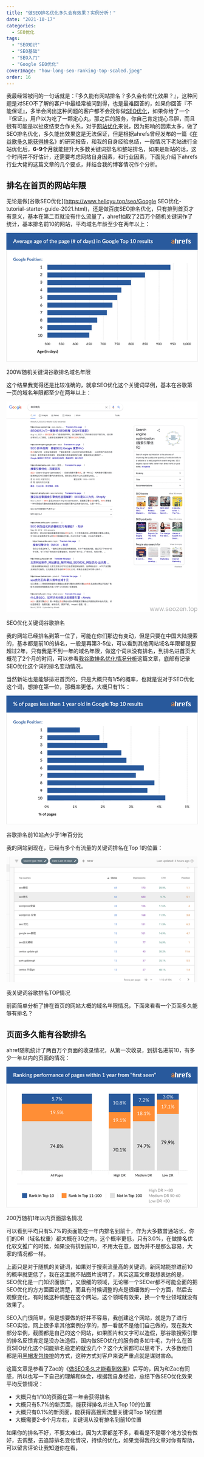 ```yaml
---
title: "做SEO排名优化多久会有效果？实例分析！"
date: "2021-10-17"
categories: 
  - SEO优化
tags: 
  - "SEO知识"
  - "SEO基础"
  - "SEO入门"
  - "Google SEO优化"
coverImage: "how-long-seo-ranking-top-scaled.jpeg"
order: 16
---
```


我最经常被问的一句话就是：『多久能有网站排名？多久会有优化效果？』，这种问题是对SEO不了解的客户中最经常被问到得，也是最难回答的，如果你回答『不能保证』，多半会问出这种问题的客户都不会找你做[SEO优化](https://www.helloyu.top/seo/seo-course-first-step.html)，如果你给了一个『保证』，用户以为吃了一颗定心丸，那之后的服务，你自己肯定提心吊胆，而且很有可能是以扯皮结束合作关系，对于[网站优化](https://www.helloyu.top/seo/seo-website-tips.html)来说，因为影响的因素太多，做了SEO排名优化，多久能出效果这是无法保证，但是根据ahrefs曾经发布的一篇《[在谷歌多久能获得排名](https://ahrefs.com/blog/how-long-does-it-take-to-rank/)》的研究报告，和我的自身经验总结，一般情况下老站进行全站优化后，**6-9个月**就能提升大多数关键词排名和整站排名，如果是新站的话，这个时间并不好估计，还需要考虑网站自身因素，和行业因素，下面先介绍下ahrefs行业大佬的这篇文章的几个要点，并结合我的博客情况作个分析。

## 排名在首页的网站年限

无论是做[谷歌SEO优化](https://www.helloyu.top/seo/Google SEO优化-tutorial-starter-guide-2021.html)，还是做百度SEO排名优化，只有排到首页才有意义，基本在第二页就没有什么流量了，ahref抽取了2百万个随机关键词作了统计，基本排名前10的网站，平均域名年龄至少在两年以上：

![google-top-ranking-age-of-page-days](images/01-age-of-page-days-copy.jpeg)

200W随机关键词谷歌排名域名年限

这个结果我觉得还是比较准确的，就拿SEO优化这个关键词举例，基本在谷歌第一页的域名年限都至少在两年以上：

![SEO-optimize-keyword-top-ranking](images/SEO-optimize-keyword-top-ranking-931x1024.png)

SEO优化关键词谷歌排名

我的网站已经排名到第一位了，可能在你们那边有变动，但是只要在中国大陆搜索的，基本都是前10的排名，一般是再第3-5位，可以看到其他网站域名年限都是要超过2年，只有我是不到一年的域名年限，做这个词从没有排名，到排名进首页大概花了2个月的时间，可以参看[我谷歌排名优化情况分析](https://www.helloyu.top/seo/seozen-google-ranking-july.html)这篇文章，底部有记录SEO优化这个词的排名变动情况。

当然新站也是能够排进首页的，只是大概只有1/5的概率，也就是说对于SEO优化这个词，想排在第一位，那概率更低，大概只有1%：

![percentage-of-young-pages-top-ranking](images/percentage-of-young-pages-top-ranking.png)

谷歌排名前10站点少于1年百分比

我的网站到现在，已经有多个有流量的关键词排名在Top 1的位置：

![SEOZEN-TOP-one-ranking-keywords](images/SEOZEN-TOP-one-ranking-keywords-1024x671.png)

我关键词谷歌排名TOP情况

前面简单分析了排在首页的网站大概的域名年限情况，下面来看看一个页面多久能够有排名？

## 页面多久能有谷歌排名

ahref随机统计了两百万个页面的收录情况，从第一次收录，到排名进前10，有多少一年以内的页面的情况：

![ranking-performance-by-DR](images/ranking-performance-by-DR.png)

200万随机1年以内页面排名情况

可以看到平均只有5.7%的页面能在一年内排名到前十，作为大多数普通站长，你们的DR（域名权重）都大概在30之内，这个概率更低，只有3.0%，在做排名优化软文推广的时候，如果没有排到前10，不用太在意，因为并不是那么容易，大家的情况都一样。

上面只是对于随机的关键词，如果对于搜索流量高的关键词，新网站能排进前10的概率就更低了，我在这里就不贴图片说明了，其实这篇文章我想表达的是，SEO优化是一门知识面很广，又很细的领域，无论哪一个SEOer都不可能全面的把SEO优化的方方面面说清楚，而且有时候调整的点是很细微的一个方面，然后去观察变化，有时候这种调整在这个网站，这个领域有效果，换一个专业领域就没有效果了。

SEO入门很简单，但是想要做的好并不容易，我创建这个网站，就是为了进行SEO实验，网上很多拿其他案例分享的，那一看就不是他们自己做的，现在我大部分举例，截图都是自己的这个网站，如果图片和文字可以造假，那谷歌搜索引擎的排名反馈肯定是没办法造假，国内做SEO优化的服务商多如牛毛，为什么在首页SEO优化这个词能排名稳定的就没几个？这个大家都可以思考下，大多数他们都是用[黑帽发包快排](https://www.helloyu.top/seo/black-seo-quick-ranking-tech-2021.html)的方式，这种方式对客户来说严重点就是谋财害命。

这篇文章是参看了Zac的《[做SEO多久才能看到效果](https://www.seozac.com/topic/how-long-to-rank/)》后写的，因为和Zac有同感，所以也写一下自己的理解和体会，根据我自身经验，总结下做SEO优化效果平均反馈情况：

- 大概只有1/10的页面在第一年会获得排名
- 大概只有5.7%的新页面，能获得排名并进入Top 10的位置
- 大概只有0.1%的新页面，能获得高搜索流量关键词Top 1的位置
- 大概需要2-6个月左右，关键词从没有排名到前10位置

如果你的排名不好，不要太难过，因为大家都差不多，看看是不是哪个地方没有做好，去调整，去追踪排名变化情况，持续的优化，如果觉得我的文章对你有帮助，可以留言评论让我知道你在看，
